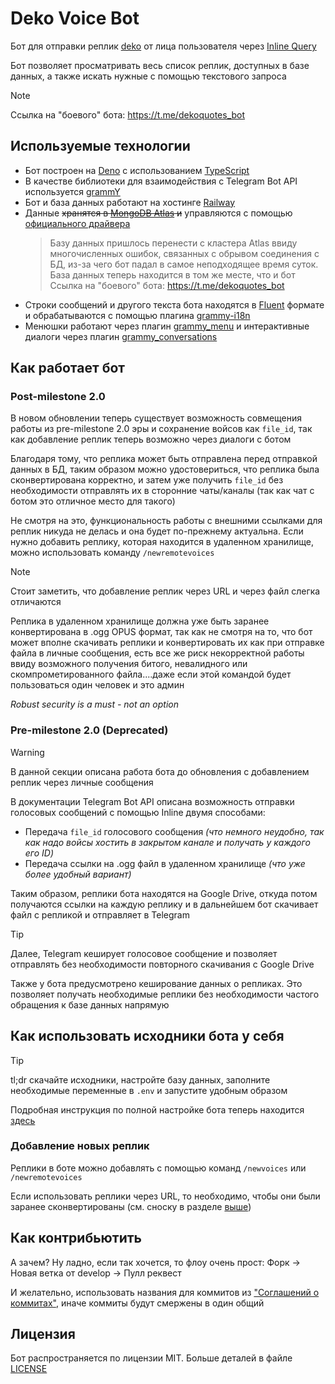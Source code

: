 # Deko Voice Bot

Бот для отправки реплик [deko](https://liquipedia.net/counterstrike/Deko) от лица пользователя через [Inline Query](https://core.telegram.org/bots/features#inline-requests)

Бот позволяет просматривать весь список реплик, доступных в базе данных, а также искать нужные с помощью текстового запроса

> [!NOTE]
> Ссылка на "боевого" бота: <https://t.me/dekoquotes_bot>

## Используемые технологии

- Бот построен на [Deno](https://deno.com/) с использованием [TypeScript](https://www.typescriptlang.org/)
- В качестве библиотеки для взаимодействия с Telegram Bot API используется [grammY](https://github.com/grammyjs/grammY/)
- Бот и база данных работают на хостинге [Railway](https://railway.app/)
- Данные ~~хранятся в [MongoDB Atlas](https://www.mongodb.com/atlas/database/) и~~ управляются с помощью [официального драйвера](https://www.npmjs.com/package/mongodb)
  > Базу данных пришлось перенести с кластера Atlas ввиду многочисленных ошибок, связанных с обрывом соединения с БД, из-за чего бот падал в самое неподходящее время суток. База данных теперь находится в том же месте, что и бот
  > Ссылка на "боевого" бота: <https://t.me/dekoquotes_bot>
- Строки сообщений и другого текста бота находятся в [Fluent](https://projectfluent.org/) формате и обрабатываются с помощью плагина [grammy-i18n](https://grammy.dev/plugins/i18n/)
- Менюшки работают через плагин [grammy_menu](https://deno.land/x/grammy_menu) и интерактивные диалоги через плагин [grammy_conversations](https://deno.land/x/grammy_conversations)

## Как работает бот

### Post-milestone 2.0

В новом обновлении теперь существует возможность совмещения работы из pre-milestone 2.0 эры и сохранение войсов как `file_id`, так как добавление реплик теперь возможно через диалоги с ботом

Благодаря тому, что реплика может быть отправлена перед отправкой данных в БД, таким образом можно удостовериться, что реплика была сконвертирована корректно, и затем уже получить `file_id` без необходимости отправлять их в сторонние чаты/каналы (так как чат с ботом это отличное место для такого)

Не смотря на это, функциональность работы с внешними ссылками для реплик никуда не делась и она будет по-прежнему актуальна. Если нужно добавить реплику, которая находится в удаленном хранилище, можно использовать команду `/newremotevoices`

> [!NOTE]
> Стоит заметить, что добавление реплик через URL и через файл слегка отличаются
>
> Реплика в удаленном хранилище должна уже быть заранее конвертирована в .ogg OPUS формат, так как не смотря на то, что бот может вполне скачивать реплики и конвертировать их как при отправке файла в личные сообщения, есть все же риск некорректной работы ввиду возможного получения битого, невалидного или скомпрометированного файла....даже если этой командой будет пользоваться один человек и это админ
>
> _Robust security is a must - not an option_

### Pre-milestone 2.0 (Deprecated)

> [!WARNING]
> В данной секции описана работа бота до обновления с добавлением реплик через личные сообщения

В документации Telegram Bot API описана возможность отправки голосовых сообщений с помощью Inline двумя способами:

- Передача `file_id` голосового сообщения _(что немного неудобно, так как надо войсы хостить в закрытом канале и получать у каждого его ID)_
- Передача ссылки на .ogg файл в удаленном хранилище _(что уже более удобный вариант)_

Таким образом, реплики бота находятся на Google Drive, откуда потом получаются ссылки на каждую реплику и в дальнейшем бот скачивает файл с репликой и отправляет в Telegram

> [!TIP]
> Далее, Telegram кеширует голосовое сообщение и позволяет отправлять без необходимости повторного скачивания с Google Drive

Также у бота предусмотрено кеширование данных о репликах. Это позволяет получать необходимые реплики без необходимости частого обращения к базе данных напрямую

## Как использовать исходники бота у себя

> [!TIP]
> tl;dr скачайте исходники, настройте базу данных, заполните необходимые переменные в `.env` и запустите удобным образом

Подробная инструкция по полной настройке бота теперь находится [здесь](https://github.com/SecondThundeR/deko-voice-bot/wiki/%D0%A1%D0%BA%D0%B0%D1%87%D0%B8%D0%B2%D0%B0%D0%BD%D0%B8%D0%B5,-%D0%BD%D0%B0%D1%81%D1%82%D1%80%D0%BE%D0%B9%D0%BA%D0%B0-%D0%B8-%D0%B7%D0%B0%D0%BF%D1%83%D1%81%D0%BA-%D0%B1%D0%BE%D1%82%D0%B0)

### Добавление новых реплик

Реплики в боте можно добавлять с помощью команд `/newvoices` или `/newremotevoices`

Если использовать реплики через URL, то необходимо, чтобы они были заранее сконвертированы (см. сноску в разделе [выше](#post-milestone-20))

## Как контрибьютить

А зачем? Ну ладно, если так хочется, то флоу очень прост: Форк -> Новая ветка от develop -> Пулл реквест

И желательно, использовать названия для коммитов из ["Соглашений о коммитах"](https://www.conventionalcommits.org/ru/v1.0.0/), иначе коммиты будут смержены в один общий

## Лицензия

Бот распространяется по лицензии MIT. Больше деталей в файле [LICENSE](/LICENSE)
